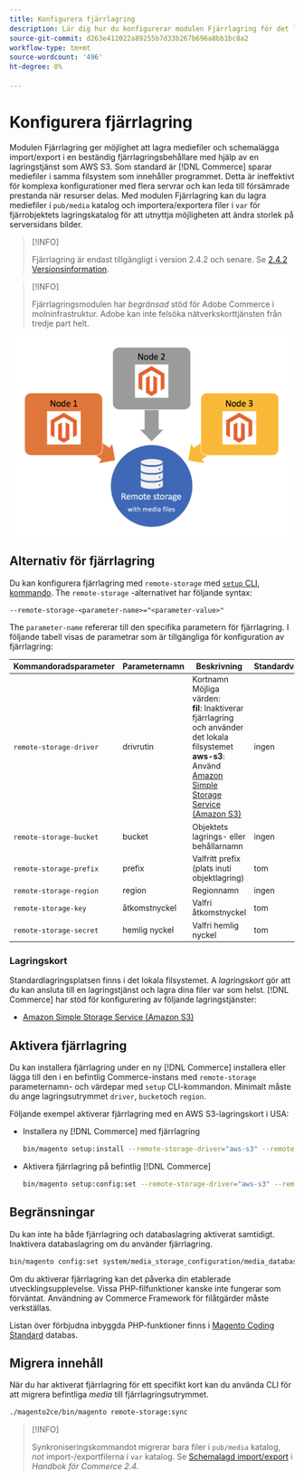 ```yaml
---
title: Konfigurera fjärrlagring
description: Lär dig hur du konfigurerar modulen Fjärrlagring för det lokala handelsprogrammet.
source-git-commit: d263e412022a89255b7d33b267b696a8bb1bc8a2
workflow-type: tm+mt
source-wordcount: '496'
ht-degree: 0%

---
```


# Konfigurera fjärrlagring

Modulen Fjärrlagring ger möjlighet att lagra mediefiler och schemalägga import/export i en beständig fjärrlagringsbehållare med hjälp av en lagringstjänst som AWS S3. Som standard är [!DNL Commerce] sparar mediefiler i samma filsystem som innehåller programmet. Detta är ineffektivt för komplexa konfigurationer med flera servrar och kan leda till försämrade prestanda när resurser delas. Med modulen Fjärrlagring kan du lagra mediefiler i `pub/media` katalog och importera/exportera filer i `var` för fjärrobjektets lagringskatalog för att utnyttja möjligheten att ändra storlek på serversidans bilder.

>[!INFO]
>
>Fjärrlagring är endast tillgängligt i version 2.4.2 och senare. Se [2.4.2 Versionsinformation](https://devdocs.magento.com/guides/v2.4/release-notes/open-source-2-4-2.html).

>[!INFO]
>
>Fjärrlagringsmodulen har _begränsad_ stöd för Adobe Commerce i molninfrastruktur. Adobe kan inte felsöka nätverkskorttjänsten från tredje part helt.

![schemabild](../../assets/configuration/remote-storage-schema.png)

## Alternativ för fjärrlagring

Du kan konfigurera fjärrlagring med `remote-storage` med [`setup` CLI, kommando][setup]. The `remote-storage` -alternativet har följande syntax:

```text
--remote-storage-<parameter-name>="<parameter-value>"
```

The `parameter-name` refererar till den specifika parametern för fjärrlagring. I följande tabell visas de parametrar som är tillgängliga för konfiguration av fjärrlagring:

| Kommandoradsparameter | Parameternamn | Beskrivning | Standardvärde |
|--- |--- |--- |--- |
| `remote-storage-driver` | drivrutin | Kortnamn<br>Möjliga värden:<br>**fil**: Inaktiverar fjärrlagring och använder det lokala filsystemet <br>**aws-s3**: Använd [Amazon Simple Storage Service (Amazon S3)](remote-storage-aws-s3.md) | ingen |
| `remote-storage-bucket` | bucket | Objektets lagrings- eller behållarnamn | ingen |
| `remote-storage-prefix` | prefix | Valfritt prefix (plats inuti objektlagring) | tom |
| `remote-storage-region` | region | Regionnamn | ingen |
| `remote-storage-key` | åtkomstnyckel | Valfri åtkomstnyckel | tom |
| `remote-storage-secret` | hemlig nyckel | Valfri hemlig nyckel | tom |

### Lagringskort

Standardlagringsplatsen finns i det lokala filsystemet. A _lagringskort_ gör att du kan ansluta till en lagringstjänst och lagra dina filer var som helst. [!DNL Commerce] har stöd för konfigurering av följande lagringstjänster:

- [Amazon Simple Storage Service (Amazon S3)](remote-storage-aws-s3.md)

## Aktivera fjärrlagring

Du kan installera fjärrlagring under en ny [!DNL Commerce] installera eller lägga till den i en befintlig Commerce-instans med `remote-storage` parameternamn- och värdepar med `setup` CLI-kommandon. Minimalt måste du ange lagringsutrymmet `driver`, `bucket`och `region`.

Följande exempel aktiverar fjärrlagring med en AWS S3-lagringskort i USA:

- Installera ny [!DNL Commerce] med fjärrlagring

   ```bash
   bin/magento setup:install --remote-storage-driver="aws-s3" --remote-storage-bucket="myBucket" --remote-storage-region="us-east-1"
   ```

- Aktivera fjärrlagring på befintlig [!DNL Commerce]

   ```bash
   bin/magento setup:config:set --remote-storage-driver="aws-s3" --remote-storage-bucket="myBucket" --remote-storage-region="us-east-1"
   ```

## Begränsningar

Du kan inte ha både fjärrlagring och databaslagring aktiverat samtidigt. Inaktivera databaslagring om du använder fjärrlagring.

```bash
bin/magento config:set system/media_storage_configuration/media_database 0
```

Om du aktiverar fjärrlagring kan det påverka din etablerade utvecklingsupplevelse. Vissa PHP-filfunktioner kanske inte fungerar som förväntat. Användning av Commerce Framework för filåtgärder måste verkställas.

Listan över förbjudna inbyggda PHP-funktioner finns i [Magento Coding Standard] databas.

## Migrera innehåll

När du har aktiverat fjärrlagring för ett specifikt kort kan du använda CLI för att migrera befintliga _media_ till fjärrlagringsutrymmet.

```bash
./magento2ce/bin/magento remote-storage:sync
```

>[!INFO]
>
>Synkroniseringskommandot migrerar bara filer i `pub/media` katalog, _not_ import-/exportfilerna i `var` katalog. Se [Schemalagd import/export][import-export] i _Handbok för Commerce 2.4_.

<!-- link definitions -->

[import-export]: https://docs.magento.com/user-guide/system/data-scheduled-import-export.html
[Magento Coding Standard]: https://github.com/magento/magento-coding-standard/blob/develop/Magento2/Sniffs/Functions/DiscouragedFunctionSniff.php
[setup]: ../../installation/tutorials/deployment.md
